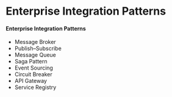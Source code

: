 # Enterprise Integration Patterns

#### Enterprise Integration Patterns

* Message Broker
* Publish–Subscribe
* Message Queue
* Saga Pattern
* Event Sourcing
* Circuit Breaker
* API Gateway
* Service Registry
